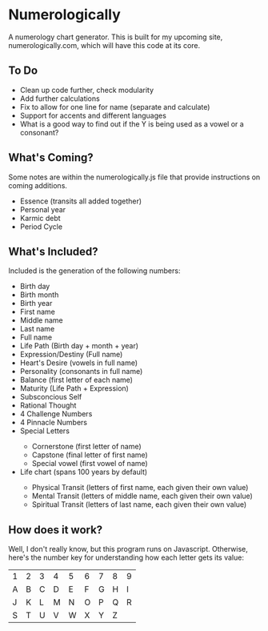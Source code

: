 Numerologically
===============

A numerology chart generator. This is built for my upcoming site, numerologically.com, which will have this code at its core.

<h2>To Do</h2>
<ul>
  <li>Clean up code further, check modularity</li>
  <li>Add further calculations</li>
  <li>Fix to allow for one line for name (separate and calculate)</li>
  <li>Support for accents and different languages</li>
  <li>What is a good way to find out if the Y is being used as a vowel or a consonant?</li>
</ul>

<h2>What's Coming?</h2>
<p>Some notes are within the numerologically.js file that provide instructions on coming additions.</p>
<ul>
  <li>Essence (transits all added together)</li>
  <li>Personal year</li>
  <li>Karmic debt</li>
  <li>Period Cycle</li>
</ul>

<h2>What's Included?</h2>
<p>Included is the generation of the following numbers:</p>
<ul>
  <li>Birth day</li>
  <li>Birth month</li>
  <li>Birth year</li>
  <li>First name</li>
  <li>Middle name</li>
  <li>Last name</li>
  <li>Full name</li>
  <li>Life Path (Birth day + month + year)</li>
  <li>Expression/Destiny (Full name)</li>
  <li>Heart's Desire (vowels in full name)</li>
  <li>Personality (consonants in full name)</li>
  <li>Balance (first letter of each name)</li>
  <li>Maturity (Life Path + Expression)</li>
  <li>Subsconcious Self</li>
  <li>Rational Thought</li>
  <li>4 Challenge Numbers</li>
  <li>4 Pinnacle Numbers</li>
  <li>Special Letters</li>
    <ul>
      <li>Cornerstone (first letter of name)</li>
      <li>Capstone (final letter of first name)</li>
      <li>Special vowel (first vowel of name)</li>
    </ul>
  <li>Life chart (spans 100 years by default)</li>
    <ul>
      <li>Physical Transit (letters of first name, each given their own value)</li>
      <li>Mental Transit (letters of middle name, each given their own value)</li>
      <li>Spiritual Transit (letters of last name, each given their own value)</li>
    </ul>
</ul>

<h2>How does it work?</h2>
<p>Well, I don't really know, but this program runs on Javascript. Otherwise, here's the number key for understanding how each letter gets its value:</p>
<table>
  <tr>
    <td>1</td>
    <td>2</td>
    <td>3</td>
    <td>4</td>
    <td>5</td>
    <td>6</td>
    <td>7</td>
    <td>8</td>
    <td>9</td>
  </tr>
  <tr>
    <td>A</td>
    <td>B</td>
    <td>C</td>
    <td>D</td>
    <td>E</td>
    <td>F</td>
    <td>G</td>
    <td>H</td>
    <td>I</td>
  </tr>
  <tr>
    <td>J</td>
    <td>K</td>
    <td>L</td>
    <td>M</td>
    <td>N</td>
    <td>O</td>
    <td>P</td>
    <td>Q</td>
    <td>R</td>
  </tr>
  <tr>
    <td>S</td>
    <td>T</td>
    <td>U</td>
    <td>V</td>
    <td>W</td>
    <td>X</td>
    <td>Y</td>
    <td>Z</td>
    <td></td>
  </tr>
</table>


